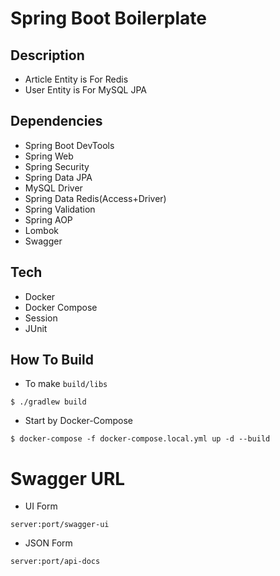 # Spring Boot Boilerplate

## Description

- Article Entity is For Redis
- User Entity is For MySQL JPA

## Dependencies

- Spring Boot DevTools
- Spring Web
- Spring Security
- Spring Data JPA
- MySQL Driver
- Spring Data Redis(Access+Driver)
- Spring Validation
- Spring AOP
- Lombok
- Swagger

## Tech

- Docker 
- Docker Compose
- Session
- JUnit

## How To Build

- To make `build/libs`

```shell
$ ./gradlew build
```

- Start by Docker-Compose

```shell
$ docker-compose -f docker-compose.local.yml up -d --build
```

# Swagger URL

- UI Form

```
server:port/swagger-ui
```

- JSON Form

```
server:port/api-docs
```